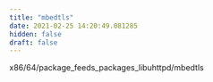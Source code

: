 ```yaml
---
title: "mbedtls"
date: 2021-02-25 14:20:49.081285
hidden: false
draft: false
---
```


x86/64/package_feeds_packages_libuhttpd/mbedtls

